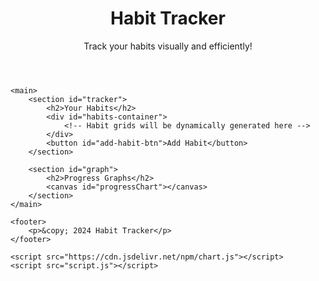 <!DOCTYPE html>
<html lang="en">
<head>
    <meta charset="UTF-8">
    <meta name="viewport" content="width=device-width, initial-scale=1.0">
    <title>Habit Tracker</title>
    <link rel="stylesheet" href="style.css">
</head>
<body>
    <header>
        <h1>Habit Tracker</h1>
        <p>Track your habits visually and efficiently!</p>
    </header>
    
    <main>
        <section id="tracker">
            <h2>Your Habits</h2>
            <div id="habits-container">
                <!-- Habit grids will be dynamically generated here -->
            </div>
            <button id="add-habit-btn">Add Habit</button>
        </section>

        <section id="graph">
            <h2>Progress Graphs</h2>
            <canvas id="progressChart"></canvas>
        </section>
    </main>

    <footer>
        <p>&copy; 2024 Habit Tracker</p>
    </footer>

    <script src="https://cdn.jsdelivr.net/npm/chart.js"></script>
    <script src="script.js"></script>
</body>
</html>
